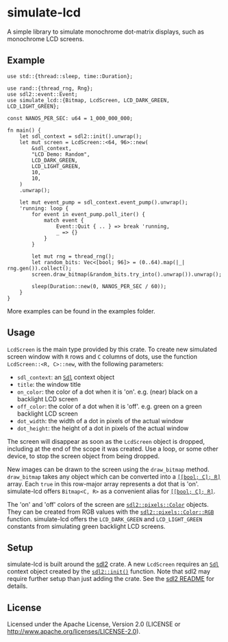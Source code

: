 # simulate-lcd <!-- [![](https://img.shields.io/crates/v/simulate-lcd.svg)](https://crates.io/crates/simulate-lcd) --> <!-- [![](https://docs.rs/simulate-lcd/badge.svg)](https://docs.rs/simulate-lcd) -->

A simple library to simulate monochrome dot-matrix displays, such as monochrome LCD screens.

<!-- [Documentation](https://docs.rs/simulate-lcd) -->

<!-- ## Overview -->

## Example <!-- 'Example Usage' 'Examples' -->

```
use std::{thread::sleep, time::Duration};

use rand::{thread_rng, Rng};
use sdl2::event::Event;
use simulate_lcd::{Bitmap, LcdScreen, LCD_DARK_GREEN, LCD_LIGHT_GREEN};

const NANOS_PER_SEC: u64 = 1_000_000_000;

fn main() {
    let sdl_context = sdl2::init().unwrap();
    let mut screen = LcdScreen::<64, 96>::new(
        &sdl_context,
        "LCD Demo: Random",
        LCD_DARK_GREEN,
        LCD_LIGHT_GREEN,
        10,
        10,
    )
    .unwrap();

    let mut event_pump = sdl_context.event_pump().unwrap();
    'running: loop {
        for event in event_pump.poll_iter() {
            match event {
                Event::Quit { .. } => break 'running,
                _ => {}
            }
        }

        let mut rng = thread_rng();
        let random_bits: Vec<[bool; 96]> = (0..64).map(|_| rng.gen()).collect();
        screen.draw_bitmap(&random_bits.try_into().unwrap()).unwrap();

        sleep(Duration::new(0, NANOS_PER_SEC / 60));
    }
}
```

More examples can be found in the examples folder.

## Usage

`LcdScreen` is the main type provided by this crate. To create new simulated screen window with `R` rows and `C` columns of dots, use the function `LcdScreen::<R, C>::new`, with the following parameters:

- `sdl_context`: an [`Sdl`](https://rust-sdl2.github.io/rust-sdl2/sdl2/struct.Sdl.html) context object 
- `title`: the window title
- `on_color`: the color of a dot when it is 'on'. e.g. (near) black on a backlight LCD screen
- `off_color`: the color of a dot when it is 'off'. e.g. green on a green backlight LCD screen
- `dot_width`: the width of a dot in pixels of the actual window
- `dot_height`: the height of a dot in pixels of the actual window

The screen will disappear as soon as the `LcdScreen` object is dropped, including at the end of the scope it was created. Use a loop, or some other device, to stop the screen object from being dropped. 

New images can be drawn to the screen using the `draw_bitmap` method. `draw_bitmap` takes any object which can be converted into a [`[[`](https://doc.rust-lang.org/std/primitive.array.html)[`bool;`](https://doc.rust-lang.org/std/primitive.bool.html)[` C]; R]`](https://doc.rust-lang.org/std/primitive.array.html) array. Each `true` in this row-major array represents a dot that is 'on'. simulate-lcd offers `Bitmap<C, R>` as a convenient alias for [`[[`](https://doc.rust-lang.org/std/primitive.array.html)[`bool;`](https://doc.rust-lang.org/std/primitive.bool.html)[` C]; R]`](https://doc.rust-lang.org/std/primitive.array.html).

The 'on' and 'off' colors of the screen are [`sdl2::pixels::Color`](https://rust-sdl2.github.io/rust-sdl2/sdl2/pixels/struct.Color.html) objects. They can be created from RGB values with the [`sdl2::pixels::Color::RGB`](https://rust-sdl2.github.io/rust-sdl2/sdl2/pixels/struct.Color.html#method.RGB) function. simulate-lcd offers the `LCD_DARK_GREEN` and `LCD_LIGHT_GREEN` constants from simulating green backlight LCD screens.

## Setup

simulate-lcd is built around the [sdl2](https://crates.io/crates/sdl2) crate. A new `LcdScreen` requires an [`Sdl`](https://rust-sdl2.github.io/rust-sdl2/sdl2/struct.Sdl.html) context object created by the [`sdl2::init()`](https://rust-sdl2.github.io/rust-sdl2/sdl2/fn.init.html) function. Note that sdl2 may require further setup than just adding the crate. See the [sdl2 README](https://github.com/Rust-SDL2/rust-sdl2/blob/master/README.md#requirements) for details.
<!-- from the [sdl2](https://crates.io/crates/sdl2) crate.  -->

## License

Licensed under the Apache License, Version 2.0 (LICENSE or http://www.apache.org/licenses/LICENSE-2.0).

<!-- 

Licensed under either of

    Apache License, Version 2.0 (LICENSE-APACHE or http://www.apache.org/licenses/LICENSE-2.0)
    MIT license (LICENSE-MIT or http://opensource.org/licenses/MIT) at your option.

Contribution

Unless you explicitly state otherwise, any contribution intentionally submitted for inclusion in the work by you shall be dual licensed as above, without any additional terms or conditions.

#### License

<sup>
Licensed under either of <a href="LICENSE-APACHE">Apache License, Version
2.0</a> or <a href="LICENSE-MIT">MIT license</a> at your option.
</sup>

<br>

<sub>
Unless you explicitly state otherwise, any contribution intentionally submitted
for inclusion in this crate by you, as defined in the Apache-2.0 license, shall
be dual licensed as above, without any additional terms or conditions.
</sub>

-->